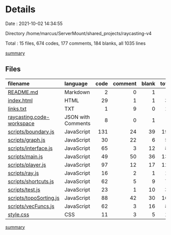 # Details

Date : 2021-10-02 14:34:55

Directory /home/marcus/ServerMount/shared_projects/raycasting-v4

Total : 15 files,  674 codes, 177 comments, 184 blanks, all 1035 lines

[summary](results.md)

## Files
| filename | language | code | comment | blank | total |
| :--- | :--- | ---: | ---: | ---: | ---: |
| [README.md](/README.md) | Markdown | 2 | 0 | 1 | 3 |
| [index.html](/index.html) | HTML | 29 | 1 | 1 | 31 |
| [links.txt](/links.txt) | TXT | 1 | 9 | 0 | 10 |
| [raycasting.code-workspace](/raycasting.code-workspace) | JSON with Comments | 8 | 0 | 1 | 9 |
| [scripts/boundary.js](/scripts/boundary.js) | JavaScript | 131 | 24 | 39 | 194 |
| [scripts/graph.js](/scripts/graph.js) | JavaScript | 30 | 22 | 6 | 58 |
| [scripts/interface.js](/scripts/interface.js) | JavaScript | 65 | 3 | 12 | 80 |
| [scripts/main.js](/scripts/main.js) | JavaScript | 49 | 50 | 36 | 135 |
| [scripts/player.js](/scripts/player.js) | JavaScript | 97 | 12 | 17 | 126 |
| [scripts/ray.js](/scripts/ray.js) | JavaScript | 16 | 2 | 1 | 19 |
| [scripts/shortcuts.js](/scripts/shortcuts.js) | JavaScript | 62 | 5 | 9 | 76 |
| [scripts/test.js](/scripts/test.js) | JavaScript | 23 | 1 | 10 | 34 |
| [scripts/topoSorting.js](/scripts/topoSorting.js) | JavaScript | 88 | 42 | 30 | 160 |
| [scripts/vecFuncs.js](/scripts/vecFuncs.js) | JavaScript | 62 | 3 | 16 | 81 |
| [style.css](/style.css) | CSS | 11 | 3 | 5 | 19 |

[summary](results.md)